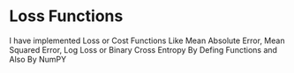# Loss Functions
I have implemented Loss or Cost Functions Like Mean Absolute Error, Mean Squared Error, Log Loss or Binary Cross Entropy By Defing Functions and Also By NumPY
